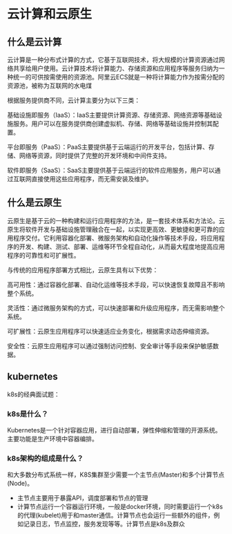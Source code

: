 # 云计算和云原生
## 什么是云计算
云计算是一种分布式计算的方式，它基于互联网技术，将大规模的计算资源通过网络共享给用户使用。云计算技术将计算能力、存储资源和应用程序等服务归纳为一种统一的可供按需使用的资源池。阿里云ECS就是一种将计算能力作为按需分配的资源池，被称为互联网的水电煤

根据服务提供商不同，云计算主要分为以下三类：

基础设施即服务（IaaS）：IaaS主要提供计算资源、存储资源、网络资源等基础设施服务。用户可以在服务提供商创建虚拟机、存储、网络等基础设施并控制其配置。

平台即服务（PaaS）：PaaS主要提供基于云端运行的开发平台，包括计算、存储、网络等资源，同时提供了完整的开发环境和中间件支持。

软件即服务（SaaS）：SaaS主要提供基于云端运行的软件应用服务，用户可以通过互联网直接使用这些应用程序，而无需安装及维护。

## 什么是云原生
云原生是基于云的一种构建和运行应用程序的方法，是一套技术体系和方法论。云原生将软件开发与基础设施管理融合在一起，以实现更高效、更敏捷和更可靠的应用程序交付。它利用容器化部署、微服务架构和自动化操作等技术手段，将应用程序的开发、构建、测试、部署、运维等环节全程自动化，从而最大程度地提高应用程序的可靠性和可扩展性。

与传统的应用程序部署方式相比，云原生具有以下优势：

高可用性：通过容器化部署、自动化运维等技术手段，可以快速恢复故障且不影响整个系统。

灵活性：通过微服务架构的方式，可以快速部署和升级应用程序，而无需影响整个系统。

可扩展性：云原生应用程序可以快速适应业务变化，根据需求动态伸缩资源。

安全性：云原生应用程序可以通过强制访问控制、安全审计等手段来保护敏感数据。

## kubernetes
k8s的经典面试题：

### k8s是什么？
Kubernetes是一个针对容器应用，进行自动部署，弹性伸缩和管理的开源系统。主要功能是生产环境中容器编排。

### k8s架构的组成是什么？
和大多数分布式系统一样，K8S集群至少需要一个主节点(Master)和多个计算节点(Node)。
- 主节点主要用于暴露API，调度部署和节点的管理
- 计算节点运行一个容器运行环境，一般是docker环境，同时需要运行一个k8s的代理(kubelet)用于和master通信。计算节点也会运行一些额外的组件，例如记录日志，节点监控，服务发现等等。计算节点是k8s及群众